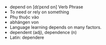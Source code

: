 - depend on [dɪˈpɛnd ɒn] Verb Phrase  
- To need or rely on something  
- Phụ thuộc vào  
- abhängen von  
- Language learning depends on many factors.  
- dependent (adj), dependence (n)  
- Latin: dependere